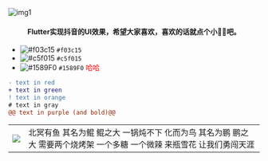 ![img1](https://github.com/DingMouRen/flutter_tiktok/blob/master/shoot/img_1.png)<br>

#### <p align="center"> Flutter实现抖音的UI效果，希望大家喜欢，喜欢的话就点个小🌟🌟吧。</p>
- ![#f03c15](https://via.placeholder.com/15/f03c15/000000?text=+) `#f03c15`
- ![#c5f015](https://via.placeholder.com/15/c5f015/000000?text=+) `#c5f015`
- ![#1589F0](https://via.placeholder.com/15/1589F0/000000?text=+) `#1589F0`
<span style="color:red;">哈哈</span>
```diff
- text in red
+ text in green
! text in orange
# text in gray
@@ text in purple (and bold)@@
```
<table >
  <tr>
    <th>
      <img src="https://github.com/DingMouRen/LayoutManagerGroup/raw/master/picture/img1.gif"/>
    </th>
     <td>北冥有鱼 其名为鲲 鲲之大
一锅炖不下
化而为鸟 其名为鹏 鹏之大
需要两个烧烤架
一个多糖 一个微辣
来瓶雪花
让我们勇闯天涯</td>
  </tr>
   
</table>
